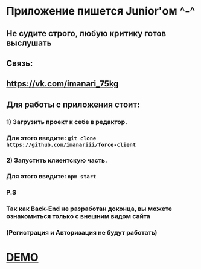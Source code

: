 # Приложение пишется Junior'ом ^-^

## Не судите строго, любую критику готов выслушать
## Связь:
## https://vk.com/imanari_75kg

## Для работы с приложения стоит:

### 1) Загрузить проект к себе в редактор. 
### Для этого введите: `git clone https://github.com/imanariii/force-client`

### 2) Запустить клиентскую часть. 
### Для этого введите: `npm start`

### P.S 
### Так как Back-End не разработан доконца, вы можете ознакомиться только с внешним видом сайта
### (Регистрация и Авторизация не будут работать)

# <a href="https://force-imanari.netlify.app/" />DEMO
